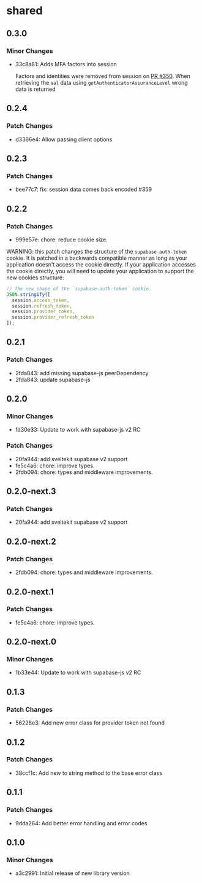 # shared

## 0.3.0

### Minor Changes

- 33c8a81: Adds MFA factors into session

  Factors and identities were removed from session on [PR #350](https://github.com/supabase/auth-helpers/pull/350). When retrieving the `aal` data using `getAuthenticatorAssuranceLevel` wrong data is returned

## 0.2.4

### Patch Changes

- d3366e4: Allow passing client options

## 0.2.3

### Patch Changes

- bee77c7: fix: session data comes back encoded #359

## 0.2.2

### Patch Changes

- 999e57e: chore: reduce cookie size.

WARNING: this patch changes the structure of the `supabase-auth-token` cookie. It is patched in a backwards compatible manner as long as your application doesn't access the cookie directly. If your application accesses the cookie directly, you will need to update your application to support the new cookies structure:

```js
// The new shape of the `supabase-auth-token` cookie.
JSON.stringify([
  session.access_token,
  session.refresh_token,
  session.provider_token,
  session.provider_refresh_token
]);
```

## 0.2.1

### Patch Changes

- 2fda843: add missing supabase-js peerDependency
- 2fda843: update supabase-js

## 0.2.0

### Minor Changes

- fd30e33: Update to work with supabase-js v2 RC

### Patch Changes

- 20fa944: add sveltekit supabase v2 support
- fe5c4a6: chore: improve types.
- 2fdb094: chore: types and middleware improvements.

## 0.2.0-next.3

### Patch Changes

- 20fa944: add sveltekit supabase v2 support

## 0.2.0-next.2

### Patch Changes

- 2fdb094: chore: types and middleware improvements.

## 0.2.0-next.1

### Patch Changes

- fe5c4a6: chore: improve types.

## 0.2.0-next.0

### Minor Changes

- 1b33e44: Update to work with supabase-js v2 RC

## 0.1.3

### Patch Changes

- 56228e3: Add new error class for provider token not found

## 0.1.2

### Patch Changes

- 38ccf1c: Add new to string method to the base error class

## 0.1.1

### Patch Changes

- 9dda264: Add better error handling and error codes

## 0.1.0

### Minor Changes

- a3c2991: Initial release of new library version

